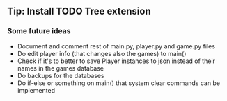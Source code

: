 ## Tip: Install TODO Tree extension

### Some future ideas
- Document and comment rest of main.py, player.py and game.py files
- Do edit player info (that changes also the games) to main()
- Check if it's to better to save Player instances to json instead of their names in the games database
- Do backups for the databases
- Do if-else or something on main() that system clear commands can be implemented
